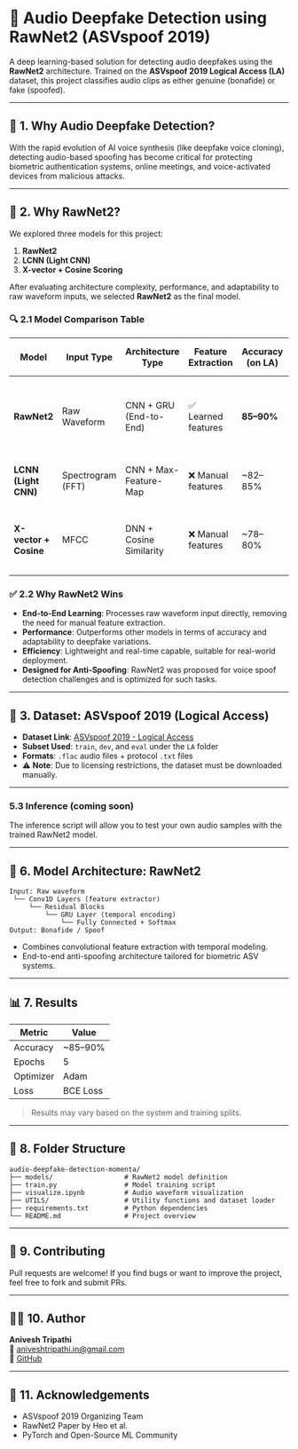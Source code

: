 
# 🎤 Audio Deepfake Detection using RawNet2 (ASVspoof 2019)

A deep learning-based solution for detecting audio deepfakes using the **RawNet2** architecture. Trained on the **ASVspoof 2019 Logical Access (LA)** dataset, this project classifies audio clips as either genuine (bonafide) or fake (spoofed).

---

## 🔎 1. Why Audio Deepfake Detection?

With the rapid evolution of AI voice synthesis (like deepfake voice cloning), detecting audio-based spoofing has become critical for protecting biometric authentication systems, online meetings, and voice-activated devices from malicious attacks.

---

## 🎯 2. Why RawNet2?

We explored three models for this project:

1. **RawNet2**
2. **LCNN (Light CNN)**
3. **X-vector + Cosine Scoring**

After evaluating architecture complexity, performance, and adaptability to raw waveform inputs, we selected **RawNet2** as the final model.

### 🔍 2.1 Model Comparison Table

| Model                 | Input Type       | Architecture Type         | Feature Extraction | Accuracy (on LA) | Complexity | Real-Time Capability | Notes                                                                 |
|----------------------|------------------|----------------------------|---------------------|------------------|------------|-----------------------|-----------------------------------------------------------------------|
| **RawNet2**           | Raw Waveform     | CNN + GRU (End-to-End)     | ✅ Learned features | **85–90%**        | Moderate   | ✅ Yes                 | Best performance, real-time ready, no manual preprocessing required   |
| **LCNN (Light CNN)**  | Spectrogram (FFT)| CNN + Max-Feature-Map      | ❌ Manual features  | ~82–85%           | High       | ❌ No                  | Heavy preprocessing and slower inference                              |
| **X-vector + Cosine**| MFCC             | DNN + Cosine Similarity    | ❌ Manual features  | ~78–80%           | Low        | ✅ Yes                 | Simple but less accurate, mainly designed for speaker verification    |

### ✅ 2.2 Why RawNet2 Wins

- **End-to-End Learning**: Processes raw waveform input directly, removing the need for manual feature extraction.
- **Performance**: Outperforms other models in terms of accuracy and adaptability to deepfake variations.
- **Efficiency**: Lightweight and real-time capable, suitable for real-world deployment.
- **Designed for Anti-Spoofing**: RawNet2 was proposed for voice spoof detection challenges and is optimized for such tasks.

---

## 📂 3. Dataset: ASVspoof 2019 (Logical Access)

- **Dataset Link**: [ASVspoof 2019 - Logical Access](https://datashare.ed.ac.uk/handle/10283/3336)
- **Subset Used**: `train`, `dev`, and `eval` under the `LA` folder
- **Formats**: `.flac` audio files + protocol `.txt` files
- ⚠️ **Note**: Due to licensing restrictions, the dataset must be downloaded manually.

---





### 5.3 Inference (coming soon)

The inference script will allow you to test your own audio samples with the trained RawNet2 model.

---

## 🧠 6. Model Architecture: RawNet2

```
Input: Raw waveform
 └── Conv1D Layers (feature extractor)
     └── Residual Blocks
         └── GRU Layer (temporal encoding)
             └── Fully Connected + Softmax
Output: Bonafide / Spoof
```

- Combines convolutional feature extraction with temporal modeling.
- End-to-end anti-spoofing architecture tailored for biometric ASV systems.

---

## 📊 7. Results

| Metric       | Value     |
|--------------|-----------|
| Accuracy     | ~85–90%   |
| Epochs       | 5         |
| Optimizer    | Adam      |
| Loss         | BCE Loss  |

> Results may vary based on the system and training splits.

---

## 📁 8. Folder Structure

```
audio-deepfake-detection-momenta/
├── models/                  # RawNet2 model definition
├── train.py                 # Model training script
├── visualize.ipynb          # Audio waveform visualization
├── UTILS/                   # Utility functions and dataset loader
├── requirements.txt         # Python dependencies
└── README.md                # Project overview
```

---

## 👥 9. Contributing

Pull requests are welcome! If you find bugs or want to improve the project, feel free to fork and submit PRs.

---

## 👨‍💼 10. Author

**Anivesh Tripathi**  
📧 aniveshtripathi.in@gmail.com  
🔗 [GitHub](https://github.com/anitripathi)

---

## 🌟 11. Acknowledgements

- ASVspoof 2019 Organizing Team  
- RawNet2 Paper by Heo et al.  
- PyTorch and Open-Source ML Community
